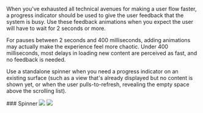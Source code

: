 When you've exhausted all technical avenues for making a user flow faster, a progress indicator should be used to give the user feedback that the system is busy. Use these feedback animations when you expect the user will have to wait for 2 seconds or more.

For pauses between 2 seconds and 400 milliseconds, adding animations may actually make the experience feel more chaotic. Under 400 milliseconds, most delays in loading new content are perceived as fast, and no feedback is needed.

Use a standalone spinner when you need a progress indicator on an existing surface (such as a view that's already displayed but no content is shown yet, or when the user pulls-to-refresh, revealing the empty space above the scrolling list).

<DisplayToggle onText="Dark" offText="Light" label="Theme Switcher">
### Spinner

<img className="off" src="https://static2.sharepointonline.com/files/fabric/fabric-website/images/controls/android/updated/img_spinner_01_light.png?text=LightMode" />
<img className="on" src="https://static2.sharepointonline.com/files/fabric/fabric-website/images/controls/android/updated/img_spinner_01_dark.png?text=DarkMode" />
</DisplayToggle>
